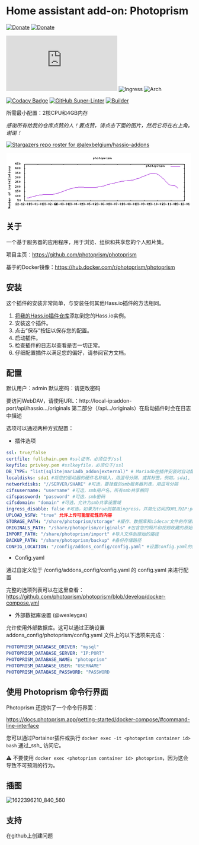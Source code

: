 # Home assistant add-on: Photoprism

[![Donate][donation-badge]](https://www.buymeacoffee.com/alexbelgium)
[![Donate][paypal-badge]](https://www.paypal.com/donate/?hosted_button_id=DZFULJZTP3UQA)

![Version](https://img.shields.io/badge/dynamic/json?label=版本&query=%24.version&url=https%3A%2F%2Fraw.githubusercontent.com%2Falexbelgium%2Fhassio-addons%2Fmaster%2Fphotoprism%2Fconfig.json)
![Ingress](https://img.shields.io/badge/dynamic/json?label=Ingress&query=%24.ingress&url=https%3A%2F%2Fraw.githubusercontent.com%2Falexbelgium%2Fhassio-addons%2Fmaster%2Fphotoprism%2Fconfig.json)
![Arch](https://img.shields.io/badge/dynamic/json?color=success&label=Arch&query=%24.arch&url=https%3A%2F%2Fraw.githubusercontent.com%2Falexbelgium%2Fhassio-addons%2Fmaster%2Fphotoprism%2Fconfig.json)

[![Codacy Badge](https://app.codacy.com/project/badge/Grade/9c6cf10bdbba45ecb202d7f579b5be0e)](https://www.codacy.com/gh/alexbelgium/hassio-addons/dashboard?utm_source=github.com&utm_medium=referral&utm_content=alexbelgium/hassio-addons&utm_campaign=Badge_Grade)
[![GitHub Super-Linter](https://img.shields.io/github/actions/workflow/status/alexbelgium/hassio-addons/weekly-supelinter.yaml?label=Lint%20code%20base)](https://github.com/alexbelgium/hassio-addons/actions/workflows/weekly-supelinter.yaml)
[![Builder](https://img.shields.io/github/actions/workflow/status/alexbelgium/hassio-addons/onpush_builder.yaml?label=Builder)](https://github.com/alexbelgium/hassio-addons/actions/workflows/onpush_builder.yaml)

[donation-badge]: https://img.shields.io/badge/Buy%20me%20a%20coffee%20(no%20paypal)-%23d32f2f?logo=buy-me-a-coffee&style=flat&logoColor=white
[paypal-badge]: https://img.shields.io/badge/Buy%20me%20a%20coffee%20with%20Paypal-0070BA?logo=paypal&style=flat&logoColor=white

所需最小配置：2核CPU和4GB内存

_感谢所有给我的仓库点赞的人！要点赞，请点击下面的图片，然后它将在右上角。谢谢！_

[![Stargazers repo roster for @alexbelgium/hassio-addons](https://raw.githubusercontent.com/alexbelgium/hassio-addons/master/.github/stars2.svg)](https://github.com/alexbelgium/hassio-addons/stargazers)

![下载量趋势](https://raw.githubusercontent.com/alexbelgium/hassio-addons/master/photoprism/stats.png)

## 关于

一个基于服务器的应用程序，用于浏览、组织和共享您的个人照片集。

项目主页：https://github.com/photoprism/photoprism

基于的Docker镜像：https://hub.docker.com/r/photoprism/photoprism

## 安装

这个插件的安装非常简单，与安装任何其他Hass.io插件的方法相同。

1. [将我的Hass.io插件仓库][repository]添加到您的Hass.io实例。
1. 安装这个插件。
1. 点击“保存”按钮以保存您的配置。
1. 启动插件。
1. 检查插件的日志以查看是否一切正常。
1. 仔细配置插件以满足您的偏好，请参阅官方文档。

## 配置

默认用户：admin
默认密码：请更改密码

要访问WebDAV，请使用URL：http://local-ip:addon-port/api/hassio.../originals
第二部分（/api.../originals）在启动插件时会在日志中描述

选项可以通过两种方式配置：

- 插件选项

```yaml
ssl: true/false
certfile: fullchain.pem #ssl证书，必须位于/ssl
keyfile: privkey.pem #sslkeyfile，必须位于/ssl
DB_TYPE: "list(sqlite|mariadb_addon|external)" # Mariadb在插件安装时自动配置，sqlite不需要配置
localdisks: sda1 #将您的驱动器的硬件名称输入，用逗号分隔，或其标签。例如。sda1, sdb1, MYNAS...
networkdisks: "//SERVER/SHARE" #可选，要挂载的smb服务器列表，用逗号分隔
cifsusername: "username" #可选，smb用户名，所有smb共享相同
cifspassword: "password" #可选，smb密码
cifsdomain: "domain" #可选，允许为smb共享设置域
ingress_disable: false #可选，如果为true则禁用ingress，并简化访问的URL为IP:port
UPLOAD_NSFW: "true" 允许上传可能冒犯性的内容
STORAGE_PATH: "/share/photoprism/storage" #缓存、数据库和sidecar文件的存储路径
ORIGINALS_PATH: "/share/photoprism/originals" #包含您的照片和视频收藏的原始路径
IMPORT_PATH: "/share/photoprism/import" #导入文件到原始的路径
BACKUP_PATH: "/share/photoprism/backup" #备份存储路径
CONFIG_LOCATION: "/config/addons_config/config.yaml" #设置config.yaml的位置（见下文）
```

- Config.yaml

通过自定义位于 /config/addons_config/config.yaml 的 config.yaml 来进行配置

完整的选项列表可以在这里查看：https://github.com/photoprism/photoprism/blob/develop/docker-compose.yml

- 外部数据库设置 (@wesleygas)

允许使用外部数据库。这可以通过正确设置 addons_config/photoprism/config.yaml 文件上的以下选项来完成：

```yaml
PHOTOPRISM_DATABASE_DRIVER: "mysql"
PHOTOPRISM_DATABASE_SERVER: "IP:PORT"
PHOTOPRISM_DATABASE_NAME: "photoprism"
PHOTOPRISM_DATABASE_USER: "USERNAME"
PHOTOPRISM_DATABASE_PASSWORD: "PASSWORD
```
## 使用 Photoprism 命令行界面

Photoprism 还提供了一个命令行界面：

https://docs.photoprism.app/getting-started/docker-compose/#command-line-interface

您可以通过Portainer插件或执行 `docker exec -it <photoprism container id> bash` 通过_ssh_ 访问它。

:warning: 不要使用 `docker exec <photoprism container id> photoprism`，因为这会导致不可预测的行为。

## 插图

![1622396210_840_560](https://user-images.githubusercontent.com/44178713/127819841-2281ac79-ea96-4b41-9704-522957c5b9c3.jpg)

## 支持

在github上创建问题

[repository]: https://github.com/alexbelgium/hassio-addons